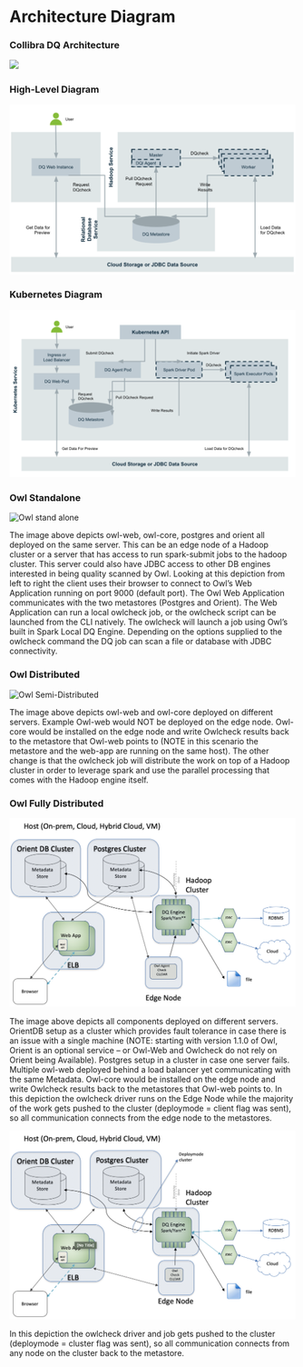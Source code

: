 # Architecture Diagram

### Collibra DQ Architecture

![](../../.gitbook/assets/2022-05-12\_19-37-46.png)

### High-Level Diagram <a href="#howlstandalone" id="howlstandalone"></a>

![](<../../.gitbook/assets/image (119).png>)

### Kubernetes Diagram

![](<../../.gitbook/assets/image (112).png>)

### Owl Standalone <a href="#howlstandalone" id="howlstandalone"></a>

![Owl stand alone](https://lh3.googleusercontent.com/v8y\_20neYCCo1FoOAkc3Zc\_xItIPevxxVGiNbYy5L1F9oi-lJF5lyNkAr5ZMN00ERbEU4FS\_j3kvZzgUf08ceeo0U0Sgc3tnFflOuVShrRfETUSkhtYOmPQxmaCaGpHO2hrWIW\_V)

The image above depicts owl-web, owl-core, postgres and orient all deployed on the same server.  This can be an edge node of a Hadoop cluster or a server that has access to run spark-submit jobs to the hadoop cluster.  This server could also have JDBC access to other DB engines interested in being quality scanned by Owl. Looking at this depiction from left to right the client uses their browser to connect to Owl’s Web Application running on port 9000 (default port).  The Owl Web Application communicates with the two metastores (Postgres and Orient). The Web Application can run a local owlcheck job, or the owlcheck script can be launched from the CLI natively. The owlcheck will launch a job using Owl’s built in Spark Local DQ Engine.  Depending on the options supplied to the owlcheck command the DQ job can scan a file or database with JDBC connectivity.

### Owl Distributed <a href="#howldistributed" id="howldistributed"></a>

![Owl Semi-Distributed](https://lh4.googleusercontent.com/j4licslWJZLkm1CKVrD9P98RY8Ycjzphs1tUtVqrQuSms29yu5z4inBW3yxBCUR6JxpP8TIR45fiCshSJXVIHKQshIW4bREApPduNbewWf6cUPuvp\_26gYFcl1wruEsJEecMQrF4)

The image above depicts owl-web and owl-core deployed on different servers.  Example Owl-web would NOT be deployed on the edge node. Owl-core would be installed on the edge node and write Owlcheck results back to the metastore that Owl-web points to (NOTE in this scenario the metastore and the web-app are running on the same host).  The other change is that the owlcheck job will distribute the work on top of a Hadoop cluster in order to leverage spark and use the parallel processing that comes with the Hadoop engine itself.

### Owl Fully Distributed <a href="#howlfullydistributed" id="howlfullydistributed"></a>

![](<../../.gitbook/assets/image (77).png>)

The image above depicts all components deployed on different servers.  OrientDB setup as a cluster which provides fault tolerance in case there is an issue with a single machine (NOTE: starting with version 1.1.0 of Owl, Orient is an optional service – or Owl-Web and Owlcheck do not rely on Orient being Available).  Postgres setup in a cluster in case one server fails. Multiple owl-web deployed behind a load balancer yet communicating with the same Metadata. Owl-core would be installed on the edge node and write Owlcheck results back to the metastores that Owl-web points to.  In this depiction the owlcheck driver runs on the Edge Node while the majority of the work gets pushed to the cluster (deploymode = client flag was sent), so all communication connects from the edge node to the metastores.

![](<../../.gitbook/assets/image (78).png>)

In this depiction the owlcheck driver and job gets pushed to the cluster (deploymode = cluster flag was sent), so all communication connects from any node on the cluster back to the metastore. &#x20;
